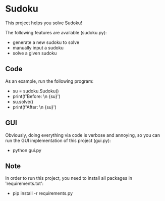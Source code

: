 # Sudoku
This project helps you solve Sudoku!

The following features are available (sudoku.py):
- generate a new sudoku to solve
- manually input a sudoku
- solve a given sudoku


## Code

As an example, run the following program:
- su = sudoku.Sudoku()
- print(f'Before: \n {su}')
- su.solve()
- print(f'After: \n {su}')


## GUI

Obviously, doing everything via code is verbose and annoying, so
you can run the GUI implementation of this project (gui.py):
- python gui.py


## Note

In order to run this project, you need to install all packages in
'requirements.txt':
- pip install -r requirements.py
